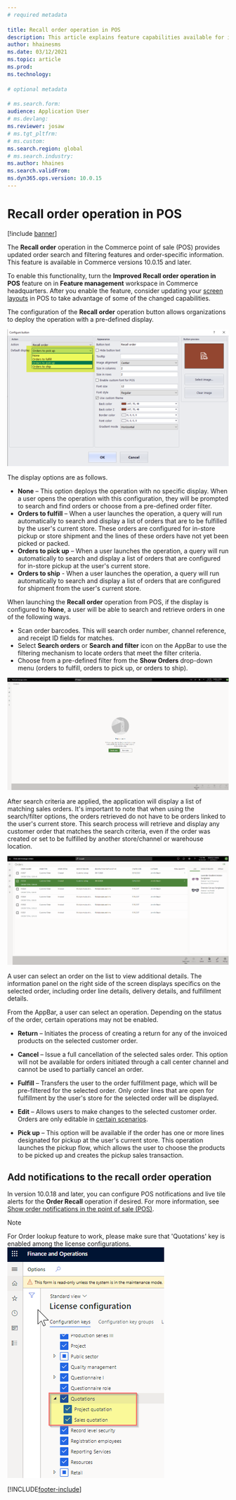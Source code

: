 ```yaml
---
# required metadata

title: Recall order operation in POS
description: This article explains feature capabilities available for improved order recall pages in POS.
author: hhainesms
ms.date: 03/12/2021
ms.topic: article
ms.prod:
ms.technology: 

# optional metadata

# ms.search.form:
audience: Application User
# ms.devlang: 
ms.reviewer: josaw
# ms.tgt_pltfrm: 
# ms.custom:
ms.search.region: global
# ms.search.industry:
ms.author: hhaines
ms.search.validFrom:
ms.dyn365.ops.version: 10.0.15
---
```


# Recall order operation in POS

[!include [banner](includes/banner.md)]

The **Recall order** operation in the Commerce point of sale (POS) provides updated order search and filtering features and order-specific information. This feature is available in Commerce versions 10.0.15 and later.

To enable this functionality, turn the **Improved Recall order operation in POS** feature on in **Feature management** workspace in Commerce headquarters. After you enable the feature, consider updating your [screen layouts](pos-screen-layouts.md) in POS to take advantage of some of the changed  capabilities.

The configuration of the **Recall order** operation button allows organizations to deploy the operation with a pre-defined display.

![Button grid configuration.](media/recallorderbuttongrid.png)

The display options are as follows.
- **None** – This option deploys the operation with no specific display. When a user opens the operation with this configuration, they will be prompted to search and find orders or choose from a pre-defined order filter.
- **Orders to fulfill** – When a user launches the operation, a query will run automatically to search and display a list of orders that are to be fulfilled by the user's current store. These orders are configured for in-store pickup or store shipment and the lines of these orders have not yet been picked or packed.
- **Orders to pick up** – When a user launches the operation, a query will run automatically to search and display a list of orders that are configured for in-store pickup at the user's current store.
- **Orders to ship** - When a user launches the operation, a query will run automatically to search and display a list of orders that are configured for shipment from the user's current store.

When launching the **Recall order** operation from POS, if the display is configured to **None**, a user will be able to search and retrieve orders in one of the following ways.
- Scan order barcodes. This will search order number, channel reference, and receipt ID fields for matches.
- Select **Search orders** or **Search and filter** icon on the AppBar to use the filtering mechanism to locate orders that meet the filter criteria.
- Choose from a pre-defined filter from the **Show Orders** drop-down menu (orders to fulfill, orders to pick up, or orders to ship).

![RecallOrderMainMenu.](media/recallordermain.png)

After search criteria are applied, the application will display a list of matching sales orders. It's important to note that when using the search/filter options, the orders retrieved do not have to be orders linked to the user's current store. This search process will retrieve and display any customer order that matches the search criteria, even if the order was created or set to be fulfilled by another store/channel or warehouse location.

![RecallOrderDetail.](media/orderrecalldetail.png)

A user can select an order on the list to view additional details. The information panel on the right side of the screen displays specifics on the selected order, including order line details, delivery details, and fulfillment details.

From the AppBar, a user can select an operation. Depending on the status of the order, certain operations may not be enabled.

- **Return** – Initiates the process of creating a return for any of the invoiced products on the selected customer order.

- **Cancel** – Issue a full cancellation of the selected sales order. This option will not be available for orders initiated through a call center channel and cannot be used to partially cancel an order.

- **Fulfill** – Transfers the user to the order fulfillment page, which will be pre-filtered for the selected order. Only order lines that are open for fulfillment by the user's store for the selected order will be displayed.

- **Edit** – Allows users to make changes to the selected customer order. Orders are only editable in [certain scenarios](customer-orders-overview.md#edit-an-existing-customer-order).

- **Pick up** – This option will be available if the order has one or more lines designated for pickup at the user's current store. This operation launches the pickup flow, which allows the user to choose the products to be picked up and creates the pickup sales transaction.

## Add notifications to the recall order operation

In version 10.0.18 and later, you can configure POS notifications and live tile alerts for the **Order Recall** operation if desired. For more information, see [Show order notifications in the point of sale (POS)](notifications-pos.md).  

> [!NOTE]
> For Order lookup feature to work, please make sure that 'Quotations' key is enabled among the license configurations. 
> ![Quotations license key configuration must be enabled](./media/Quotations_License_Key_Configuration.png)


[!INCLUDE[footer-include](../includes/footer-banner.md)]
